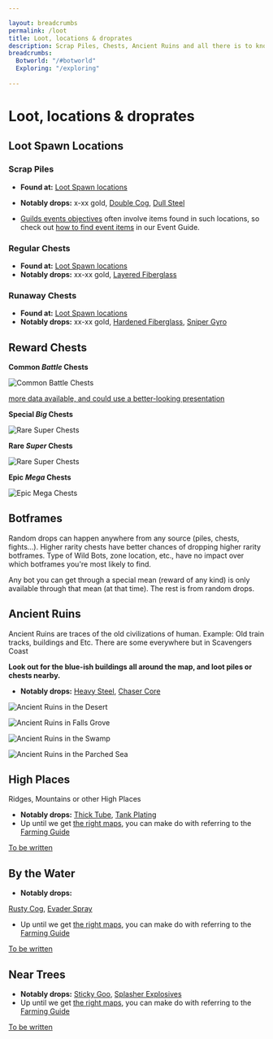 ```yaml
---

layout: breadcrumbs
permalink: /loot
title: Loot, locations & droprates
description: Scrap Piles, Chests, Ancient Ruins and all there is to know about finding stuff in Botworld Adventure!
breadcrumbs:
  Botworld: "/#botworld"
  Exploring: "/exploring"
  
---
```


# Loot, locations & droprates


<div markdown="1" class=" ghcms ghcms-intro">

</div>


## Loot Spawn Locations

### Scrap Piles


- **Found at:** [Loot Spawn locations](/maps)
- **Notably drops:** x-xx gold, [Double Cog](/double-cog), [Dull Steel](/dull-steel)

- [Guilds events objectives](/guilds#objectives) often involve items found in such locations, so check out [how to find event items](/events-guide) in our Event Guide.


### Regular Chests

- **Found at:** [Loot Spawn locations](/maps)
- **Notably drops:** xx-xx gold, [Layered Fiberglass](/layered-fiberglass)

### Runaway Chests

- **Found at:** [Loot Spawn locations](/maps)
- **Notably drops:** xx-xx gold, [Hardened Fiberglass](/hardened-fiberglass), [Sniper Gyro](/sniper-gyro)

## Reward Chests

**Common *Battle* Chests**

![Common Battle Chests](/assets/img/loot/contract-chests.png)

[more data available, and could use a better-looking presentation](/contribute#tbw)

**Special *Big* Chests**

![Rare Super Chests](/assets/img/loot/chest_big.jpg)

**Rare *Super* Chests**

![Rare Super Chests](/assets/img/loot/chest_rare.jpg)

**Epic *Mega* Chests**

![Epic Mega Chests](/assets/img/loot/chest_epic.png)

## Botframes

<div markdown="1" class=" ghcms ghcms-botframes">

Random drops can happen anywhere from any source (piles, chests, fights...). Higher rarity chests have better chances of dropping higher rarity botframes.
Type of Wild Bots, zone location, etc., have no impact over which botframes you're most likely to find.

Any bot you can get through a special mean (reward of any kind) is only available through that mean (at that time). 
The rest is from random drops. 

</div>

<div markdown="1" class=" ghcms ghcms-ancientruins">

## Ancient Ruins

Ancient Ruins are traces of the old civilizations of human. Example: Old train tracks, buildings and Etc. There are some everywhere but in Scavengers Coast

**Look out for the blue-ish buildings all around the map, and loot piles or chests nearby.**


- **Notably drops:** [Heavy Steel](/heavy-steel), [Chaser Core](/chaser-core)

![Ancient Ruins in the Desert](/assets/img/loot/ancient_ruins_desert.jpg)

![Ancient Ruins in Falls Grove](/assets/img/loot/ancient_ruins_falls_grove.jpg)

![Ancient Ruins in the Swamp](/assets/img/loot/ancient_ruins_swamp.jpg)

![Ancient Ruins in the Parched Sea](/assets/img/loot/ancient_ruins_parched_sea.jpg)


</div>


<div markdown="1" class=" ghcms ghcms-highplaces">

## High Places

Ridges, Mountains or other High Places

- **Notably drops:** [Thick Tube](/thick-tube), [Tank Plating](/tank-plating)
- Up until we get [the right maps](/contribute#tbw), you can make do with referring to the [Farming Guide](/farming)

[To be written](/contribute#tbw)

</div>

<div markdown="1" class=" ghcms ghcms-bythewater">

## By the Water

- **Notably drops:** 

[Rusty Cog](/rusty-cog), [Evader Spray](/evader-spray)

- Up until we get [the right maps](</contribute#tbw>), you can make do with referring to the [Farming Guide](</farming>)


[To be written](</contribute#tbw>)
</div>

<div markdown="1" class=" ghcms ghcms-neartrees">

## Near Trees

- **Notably drops:** [Sticky Goo](/sticky-goo), [Splasher Explosives](/splasher-explosives)
- Up until we get [the right maps](/contribute#tbw), you can make do with referring to the [Farming Guide](/farming)

[To be written](/contribute#tbw)

</div>

<div markdown="1" class=" ghcms ghcms-droprates">

</div>
